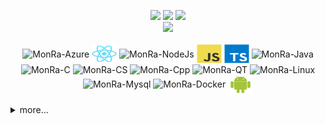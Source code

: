 <!--Hello
<h2><img src="https://emojis.slackmojis.com/emojis/images/1531849430/4246/blob-sunglasses.gif?1531849430" width="30"/> Hi There👋 , I'm MonRá! <img src="https://media.giphy.com/media/12oufCB0MyZ1Go/giphy.gif" width="50"><img src="https://i.giphy.com/9KawrQzIwdAYg.webp" width="50"></h2>
-->

<div>
  </p>
  <div align="center">
   <a href="https://www.facebook.com/ramon.chaib" target="_blank"><img src="https://img.shields.io/badge/-Facebook-%230077B5?style=for-the-badge&logo=facebook&logoColor=white" target="_blank"></a> 
  <a href="https://www.instagram.com/monrapps/" target="_blank"><img src="https://img.shields.io/badge/-Instagram-%23E4405F?style=for-the-badge&logo=instagram&logoColor=white" target="_blank"></a>
  <a href="https://www.linkedin.com/in/ramon-chaib-27007635/" target="_blank"><img src="https://img.shields.io/badge/-LinkedIn-%230077B5?style=for-the-badge&logo=linkedin&logoColor=white" target="_blank"></a>   
</div>

<div align="center">
  <img src="https://i.giphy.com/MM0Jrc8BHKx3y.webp">
</div>
  
 <div style="display: inline_block" align="center"><br>
  <img align="center" alt="MonRa-Azure" height="30" width="40" src="https://cdn.jsdelivr.net/gh/devicons/devicon/icons/azure/azure-original.svg">
  <img align="center" alt="MonRa-React" height="30" width="40" src="https://raw.githubusercontent.com/devicons/devicon/master/icons/react/react-original.svg">
  <img align="center" alt="MonRa-NodeJs" height="30" width="40" src="https://cdn.jsdelivr.net/gh/devicons/devicon/icons/nodejs/nodejs-original.svg">
  <img align="center" alt="MonRa-Js" height="30" width="40" src="https://raw.githubusercontent.com/devicons/devicon/master/icons/javascript/javascript-original.svg">     <img align="center" alt="MonRa-Ts" height="30" width="40" src="https://raw.githubusercontent.com/devicons/devicon/master/icons/typescript/typescript-original.svg">
  <img align="center" alt="MonRa-Java" height="30" width="40" src="https://cdn.jsdelivr.net/gh/devicons/devicon/icons/java/java-original.svg">
  <img align="center" alt="MonRa-C" height="30" width="40" src="https://cdn.jsdelivr.net/gh/devicons/devicon/icons/c/c-original.svg">
  <img align="center" alt="MonRa-CS" height="30" width="40" src="https://cdn.jsdelivr.net/gh/devicons/devicon/icons/csharp/csharp-original.svg">
  <img align="center" alt="MonRa-Cpp" height="30" width="40" src="https://cdn.jsdelivr.net/gh/devicons/devicon/icons/cplusplus/cplusplus-original.svg">
  <img align="center" alt="MonRa-QT" height="30" width="40" src="https://cdn.jsdelivr.net/gh/devicons/devicon/icons/qt/qt-original.svg">
  <img align="center" alt="MonRa-Linux" height="30" width="40" src="https://cdn.jsdelivr.net/gh/devicons/devicon/icons/linux/linux-original.svg">
  <img align="center" alt="MonRa-Mysql" height="30" width="40" src="https://cdn.jsdelivr.net/gh/devicons/devicon/icons/mysql/mysql-original.svg">
  <img align="center" alt="MonRa-Docker" height="30" width="40" src="https://cdn.jsdelivr.net/gh/devicons/devicon/icons/docker/docker-original.svg">  
  <img align="center" alt="MonRa-Android" height="30" width="40" src="https://github.com/devicons/devicon/blob/master/icons/android/android-original.svg">
  
</div>
</a>

</br>
<!--
[![github activity graph](https://activity-graph.herokuapp.com/graph?username=monrapps&theme=chartreuse-dark)](https://github.com/monrapps/)
-->
<div>
<details>
      <summary>more...</summary>
      
<!--
### <img src="https://media.giphy.com/media/VgCDAzcKvsR6OM0uWg/giphy.gif" width="50"> A little more about me...  

```javascript
const monra = {
    pronouns: "He" | "Him",
    code: ["any"],
    askMeAbout: ["any"],
    technologies: {
        backEnd: {
            js: ["any"],
        },
        mobileApp: {
            native: ["Android Development"]
        },
        devOps: ["AWS", "Docker🐳", "Route53", "Nginx"],
        databases: ["mongo", "MySql", "sqlite"],
        misc: ["Firebase", "Socket.IO", "selenium", "open-cv", "php", "SuiteApp"]
    },
    architecture: ["Serverless Architecture", "Progressive web applications", "Single page applications"],
    currentFocus: "Building Robots to ease opertations",
    funFact: "There are two ways to write error-free programs; only the third one works"
};
```
-->

---
<!--START_SECTION:waka-->
![Code Time](http://img.shields.io/badge/Code%20Time-1%2C308%20hrs%2051%20mins-blue)

![Profile Views](http://img.shields.io/badge/Profile%20Views-0-blue)

![Lines of code](https://img.shields.io/badge/From%20Hello%20World%20I%27ve%20Written-5.0%20million%20lines%20of%20code-blue)

**🐱 My GitHub Data** 

> 📦 76.1 kB Used in GitHub's Storage 
 > 
> 🏆 4,260 Contributions in the Year 2025
 > 
> 🚫 Not Opted to Hire
 > 
> 📜 25 Public Repositories 
 > 
> 🔑 23 Private Repositories 
 > 
**I'm an Early 🐤** 

```text
🌞 Morning                9763 commits        ████████░░░░░░░░░░░░░░░░░   31.57 % 
🌆 Daytime                13106 commits       ███████████░░░░░░░░░░░░░░   42.37 % 
🌃 Evening                4386 commits        ████░░░░░░░░░░░░░░░░░░░░░   14.18 % 
🌙 Night                  3674 commits        ███░░░░░░░░░░░░░░░░░░░░░░   11.88 % 
```
📅 **I'm Most Productive on Thursday** 

```text
Monday                   5629 commits        █████░░░░░░░░░░░░░░░░░░░░   18.20 % 
Tuesday                  5776 commits        █████░░░░░░░░░░░░░░░░░░░░   18.68 % 
Wednesday                5914 commits        █████░░░░░░░░░░░░░░░░░░░░   19.12 % 
Thursday                 6701 commits        █████░░░░░░░░░░░░░░░░░░░░   21.67 % 
Friday                   4304 commits        ███░░░░░░░░░░░░░░░░░░░░░░   13.92 % 
Saturday                 1476 commits        █░░░░░░░░░░░░░░░░░░░░░░░░   04.77 % 
Sunday                   1129 commits        █░░░░░░░░░░░░░░░░░░░░░░░░   03.65 % 
```


📊 **This Week I Spent My Time On** 

```text
🕑︎ Time Zone: America/Sao_Paulo

💬 Programming Languages: 
Python                   3 hrs 31 mins       ███████░░░░░░░░░░░░░░░░░░   26.10 % 
JSON                     2 hrs 43 mins       █████░░░░░░░░░░░░░░░░░░░░   20.07 % 
YAML                     2 hrs 29 mins       █████░░░░░░░░░░░░░░░░░░░░   18.40 % 
Other                    1 hr 54 mins        ████░░░░░░░░░░░░░░░░░░░░░   14.12 % 
Markdown                 1 hr 33 mins        ███░░░░░░░░░░░░░░░░░░░░░░   11.55 % 

🔥 Editors: 
Cursor                   13 hrs 32 mins      █████████████████████████   100.00 % 

🐱‍💻 Projects: 
nlm-gww-watcher          8 hrs 46 mins       ████████████████░░░░░░░░░   64.83 % 
frigate                  2 hrs 29 mins       █████░░░░░░░░░░░░░░░░░░░░   18.35 % 
gww-v6i                  50 mins             ██░░░░░░░░░░░░░░░░░░░░░░░   06.27 % 
chatbot                  42 mins             █░░░░░░░░░░░░░░░░░░░░░░░░   05.26 % 
gridsafe-ota-c           32 mins             █░░░░░░░░░░░░░░░░░░░░░░░░   04.01 % 

💻 Operating System: 
WSL                      13 hrs 32 mins      █████████████████████████   100.00 % 
```

**I Mostly Code in C++** 

```text
C                        17 repos            ████░░░░░░░░░░░░░░░░░░░░░   17.89 % 
Python                   14 repos            ████░░░░░░░░░░░░░░░░░░░░░   14.74 % 
JavaScript               10 repos            ███░░░░░░░░░░░░░░░░░░░░░░   10.53 % 
Shell                    6 repos             ██░░░░░░░░░░░░░░░░░░░░░░░   06.32 % 
HTML                     6 repos             ██░░░░░░░░░░░░░░░░░░░░░░░   06.32 % 
```



**Timeline**

![Lines of Code chart](https://raw.githubusercontent.com/monrapps/monrapps/master/assets/bar_graph.png)


 Last Updated on 23/09/2025 21:52:37 UTC
<!--END_SECTION:waka-->
